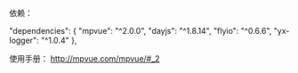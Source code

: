 依赖：

"dependencies": {
  "mpvue": "^2.0.0",
  "dayjs": "^1.8.14",
  "flyio": "^0.6.6",
  "yx-logger": "^1.0.4"
},


使用手册：
http://mpvue.com/mpvue/#_2
